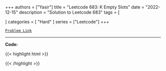 
+++
authors = ["Yasir"]
title = "Leetcode 683: K Empty Slots"
date = "2022-12-15"
description = "Solution to Leetcode 683"
tags = [
    
]
categories = [
    "Hard"
]
series = ["Leetcode"]
+++



[`Problem Link`](https://leetcode.com/problems/k-empty-slots/description/)

---

**Code:**

{{< highlight html >}}

{{< /highlight >}}

